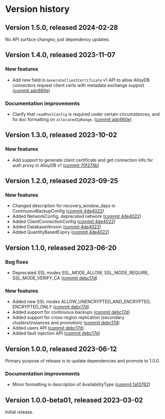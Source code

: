# Version history

## Version 1.5.0, released 2024-02-28

No API surface changes; just dependency updates.

## Version 1.4.0, released 2023-11-07

### New features

- Add new field in `GenerateClientCertificate` v1 API to allow AlloyDB connectors request client certs with metadata exchange support ([commit adc660e](https://github.com/googleapis/google-cloud-dotnet/commit/adc660e37b842eac165982bd8d1c8e479a11ba65))

### Documentation improvements

- Clarify that `readPoolConfig` is required under certain circumstances, and fix doc formatting on `allocatedIpRange`. ([commit adc660e](https://github.com/googleapis/google-cloud-dotnet/commit/adc660e37b842eac165982bd8d1c8e479a11ba65))

## Version 1.3.0, released 2023-10-02

### New features

- Add support to generate client certificate and get connection info for auth proxy in AlloyDB v1 ([commit 70f274b](https://github.com/googleapis/google-cloud-dotnet/commit/70f274b3403655350cb3db768ae678fda5543c22))

## Version 1.2.0, released 2023-09-25

### New features

- Changed description for recovery_window_days in ContinuousBackupConfig ([commit 4de4022](https://github.com/googleapis/google-cloud-dotnet/commit/4de402263662134af0f348db4d8d16dcbfc7799e))
- Added NetworkConfig, deprecated network ([commit 4de4022](https://github.com/googleapis/google-cloud-dotnet/commit/4de402263662134af0f348db4d8d16dcbfc7799e))
- Added ClientConnectionConfig ([commit 4de4022](https://github.com/googleapis/google-cloud-dotnet/commit/4de402263662134af0f348db4d8d16dcbfc7799e))
- Added DatabaseVersion ([commit 4de4022](https://github.com/googleapis/google-cloud-dotnet/commit/4de402263662134af0f348db4d8d16dcbfc7799e))
- Added QuantityBasedExpiry ([commit 4de4022](https://github.com/googleapis/google-cloud-dotnet/commit/4de402263662134af0f348db4d8d16dcbfc7799e))
## Version 1.1.0, released 2023-06-20

### Bug fixes

- Deprecated SSL modes SSL_MODE_ALLOW, SSL_MODE_REQUIRE, SSL_MODE_VERIFY_CA ([commit debc17d](https://github.com/googleapis/google-cloud-dotnet/commit/debc17db6a30676abaee3175bde76105bf4c6eb2))

### New features

- Added new SSL modes ALLOW_UNENCRYPTED_AND_ENCRYPTED, ENCRYPTED_ONLY ([commit debc17d](https://github.com/googleapis/google-cloud-dotnet/commit/debc17db6a30676abaee3175bde76105bf4c6eb2))
- Added support for continuous backups ([commit debc17d](https://github.com/googleapis/google-cloud-dotnet/commit/debc17db6a30676abaee3175bde76105bf4c6eb2))
- Added support for cross-region replication (secondary clusters/instances and promotion) ([commit debc17d](https://github.com/googleapis/google-cloud-dotnet/commit/debc17db6a30676abaee3175bde76105bf4c6eb2))
- Added users API ([commit debc17d](https://github.com/googleapis/google-cloud-dotnet/commit/debc17db6a30676abaee3175bde76105bf4c6eb2))
- Added fault injection API ([commit debc17d](https://github.com/googleapis/google-cloud-dotnet/commit/debc17db6a30676abaee3175bde76105bf4c6eb2))

## Version 1.0.0, released 2023-06-12

Primary purpose of release is to update dependencies and promote to 1.0.0.

### Documentation improvements

- Minor formatting in description of AvailabilityType ([commit fa13762](https://github.com/googleapis/google-cloud-dotnet/commit/fa13762d844bda825fd8caa4473c55c405e0c5b1))

## Version 1.0.0-beta01, released 2023-03-02

Initial release.
